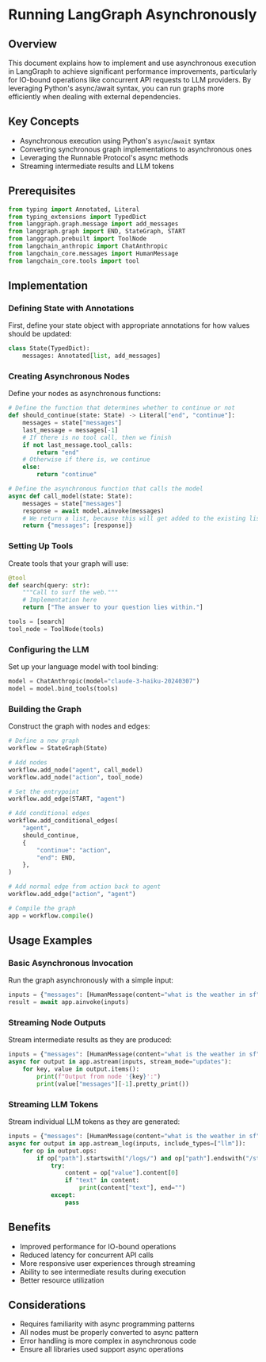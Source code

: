 # Running LangGraph Asynchronously

## Overview
This document explains how to implement and use asynchronous execution in LangGraph to achieve significant performance improvements, particularly for IO-bound operations like concurrent API requests to LLM providers. By leveraging Python's async/await syntax, you can run graphs more efficiently when dealing with external dependencies.

## Key Concepts
- Asynchronous execution using Python's `async`/`await` syntax
- Converting synchronous graph implementations to asynchronous ones
- Leveraging the Runnable Protocol's async methods
- Streaming intermediate results and LLM tokens

## Prerequisites
```python
from typing import Annotated, Literal
from typing_extensions import TypedDict
from langgraph.graph.message import add_messages
from langgraph.graph import END, StateGraph, START
from langgraph.prebuilt import ToolNode
from langchain_anthropic import ChatAnthropic
from langchain_core.messages import HumanMessage
from langchain_core.tools import tool
```

## Implementation

### Defining State with Annotations
First, define your state object with appropriate annotations for how values should be updated:

```python
class State(TypedDict):
    messages: Annotated[list, add_messages]
```

### Creating Asynchronous Nodes
Define your nodes as asynchronous functions:

```python
# Define the function that determines whether to continue or not
def should_continue(state: State) -> Literal["end", "continue"]:
    messages = state["messages"]
    last_message = messages[-1]
    # If there is no tool call, then we finish
    if not last_message.tool_calls:
        return "end"
    # Otherwise if there is, we continue
    else:
        return "continue"

# Define the asynchronous function that calls the model
async def call_model(state: State):
    messages = state["messages"]
    response = await model.ainvoke(messages)
    # We return a list, because this will get added to the existing list
    return {"messages": [response]}
```

### Setting Up Tools
Create tools that your graph will use:

```python
@tool
def search(query: str):
    """Call to surf the web."""
    # Implementation here
    return ["The answer to your question lies within."]

tools = [search]
tool_node = ToolNode(tools)
```

### Configuring the LLM
Set up your language model with tool binding:

```python
model = ChatAnthropic(model="claude-3-haiku-20240307")
model = model.bind_tools(tools)
```

### Building the Graph
Construct the graph with nodes and edges:

```python
# Define a new graph
workflow = StateGraph(State)

# Add nodes
workflow.add_node("agent", call_model)
workflow.add_node("action", tool_node)

# Set the entrypoint
workflow.add_edge(START, "agent")

# Add conditional edges
workflow.add_conditional_edges(
    "agent",
    should_continue,
    {
        "continue": "action",
        "end": END,
    },
)

# Add normal edge from action back to agent
workflow.add_edge("action", "agent")

# Compile the graph
app = workflow.compile()
```

## Usage Examples

### Basic Asynchronous Invocation
Run the graph asynchronously with a simple input:

```python
inputs = {"messages": [HumanMessage(content="what is the weather in sf")]}
result = await app.ainvoke(inputs)
```

### Streaming Node Outputs
Stream intermediate results as they are produced:

```python
inputs = {"messages": [HumanMessage(content="what is the weather in sf")]}
async for output in app.astream(inputs, stream_mode="updates"):
    for key, value in output.items():
        print(f"Output from node '{key}':")
        print(value["messages"][-1].pretty_print())
```

### Streaming LLM Tokens
Stream individual LLM tokens as they are generated:

```python
inputs = {"messages": [HumanMessage(content="what is the weather in sf")]}
async for output in app.astream_log(inputs, include_types=["llm"]):
    for op in output.ops:
        if op["path"].startswith("/logs/") and op["path"].endswith("/streamed_output/-"):
            try:
                content = op["value"].content[0]
                if "text" in content:
                    print(content["text"], end="")
            except:
                pass
```

## Benefits
- Improved performance for IO-bound operations
- Reduced latency for concurrent API calls
- More responsive user experiences through streaming
- Ability to see intermediate results during execution
- Better resource utilization

## Considerations
- Requires familiarity with async programming patterns
- All nodes must be properly converted to async pattern
- Error handling is more complex in asynchronous code
- Ensure all libraries used support async operations
